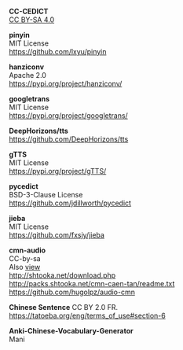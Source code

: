 **CC-CEDICT**<br>
[CC BY-SA 4.0](https://creativecommons.org/licenses/by-sa/4.0/)

**pinyin**
<br>MIT License
<br>https://github.com/lxyu/pinyin

**hanziconv**
<br>Apache 2.0
<br>https://pypi.org/project/hanziconv/

**googletrans**
<br>MIT License
<br>https://pypi.org/project/googletrans/

**DeepHorizons/tts**
<br>https://github.com/DeepHorizons/tts

**gTTS**
<br>MIT License
<br>https://pypi.org/project/gTTS/

**pycedict**
<br>BSD-3-Clause License
<br>https://github.com/jdillworth/pycedict

**jieba**
<br>MIT License
<br>https://github.com/fxsjy/jieba

**cmn-audio**
<br>CC-by-sa
<br>Also [view](cmn-caen-tan_audio_license.txt)
<br>http://shtooka.net/download.php
<br>http://packs.shtooka.net/cmn-caen-tan/readme.txt
<br>https://github.com/hugolpz/audio-cmn

**Chinese Sentence**
CC BY 2.0 FR.
<br>https://tatoeba.org/eng/terms_of_use#section-6

**Anki-Chinese-Vocabulary-Generator**<br>
Mani